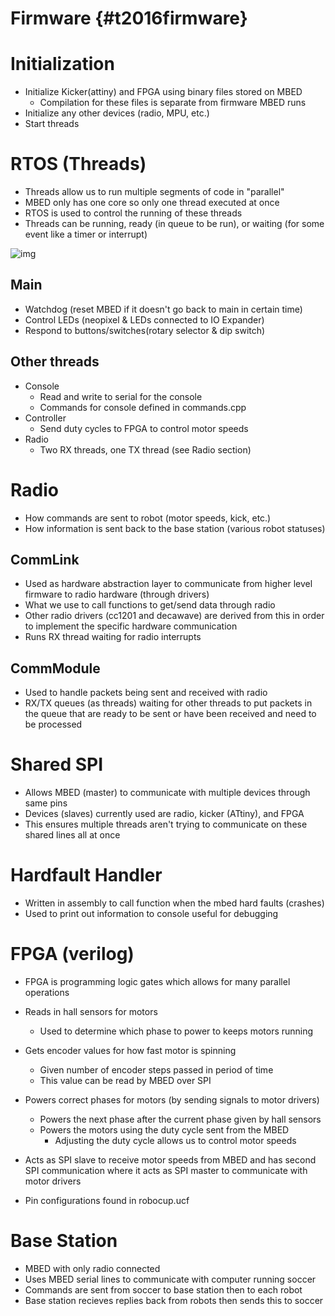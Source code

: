 # Firmware {#t2016firmware}

# Initialization

-   Initialize Kicker(attiny) and FPGA using binary files stored on MBED
    -   Compilation for these files is separate from firmware MBED runs
-   Initialize any other devices (radio, MPU, etc.)
-   Start threads

# RTOS (Threads)

-   Threads allow us to run multiple segments of code in "parallel"
-   MBED only has one core so only one thread executed at once
-   RTOS is used to control the running of these threads
-   Threads can be running, ready (in queue to be run), or waiting (for some event like a timer or interrupt)

![img](//developer.mbed.org/media/uploads/emilmont/xthreadstatus.png.pagespeed.ic.c21fE5uss-.jpg)

## Main

-   Watchdog (reset MBED if it doesn't go back to main in certain time)
-   Control LEDs (neopixel & LEDs connected to IO Expander)
-   Respond to buttons/switches(rotary selector & dip switch)

## Other threads

-   Console
    -   Read and write to serial for the console
    -   Commands for console defined in commands.cpp
-   Controller
    -   Send duty cycles to FPGA to control motor speeds
-   Radio
    -   Two RX threads, one TX thread (see Radio section)

# Radio

-   How commands are sent to robot (motor speeds, kick, etc.)
-   How information is sent back to the base station (various robot statuses)

## CommLink

-   Used as hardware abstraction layer to communicate from higher level firmware to radio hardware (through drivers)
-   What we use to call functions to get/send data through radio
-   Other radio drivers (cc1201 and decawave) are derived from this in order to implement the specific hardware communication
-   Runs RX thread waiting for radio interrupts

## CommModule

-   Used to handle packets being sent and received with radio
-   RX/TX queues (as threads) waiting for other threads to put packets in the queue that are ready to be sent or have been received and need to be processed

# Shared SPI

-   Allows MBED (master) to communicate with multiple devices through same pins
-   Devices (slaves) currently used are radio, kicker (ATtiny), and FPGA
-   This ensures multiple threads aren't trying to communicate on these shared lines all at once

# Hardfault Handler

-   Written in assembly to call function when the mbed hard faults (crashes)
-   Used to print out information to console useful for debugging

# FPGA (verilog)

-   FPGA is programming logic gates which allows for many parallel operations
-   Reads in hall sensors for motors
    -   Used to determine which phase to power to keeps motors running
-   Gets encoder values for how fast motor is spinning
    -   Given number of encoder steps passed in period of time
    -   This value can be read by MBED over SPI

-   Powers correct phases for motors (by sending signals to motor drivers)
    -   Powers the next phase after the current phase given by hall sensors
    -   Powers the motors using the duty cycle sent from the MBED
        -   Adjusting the duty cycle allows us to control motor speeds
-   Acts as SPI slave to receive motor speeds from MBED and has second SPI communication where it acts as SPI master to communicate with motor drivers
-   Pin configurations found in robocup.ucf

# Base Station

-   MBED with only radio connected
-   Uses MBED serial lines to communicate with computer running soccer
-   Commands are sent from soccer to base station then to each robot
-   Base station recieves replies back from robots then sends this to soccer
